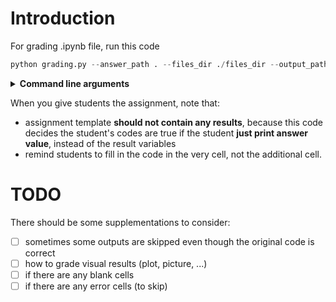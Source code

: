 # Introduction

For grading .ipynb file, run this code

```python
python grading.py --answer_path . --files_dir ./files_dir --output_path ./grading_results.log --kernel_name grading --resume_from 17
```

<details>
    <summary><b>Command line arguments</b></summary>
    <div markdown="1">
        <ul>
            <li>answer_path: path for answer ipynb file</li>
            <li>files_dir: directory path for students' ipynb files</li>
            <li>output_path: path for log file</li>
            <li>kernel_name: ipykernel name to execute ipynb file</li>
            <li>resume_from: index of the students' files to resume (-1 means start from beggining)</li>
        </ul>
    </div>
</details> 

When you give students the assignment, note that:
- assignment template **should not contain any results**, because this code decides the student's codes are true if the student **just print answer value**, instead of the result variables
- remind students to fill in the code in the very cell, not the additional cell.

# TODO

There should be some supplementations to consider:
- [ ] sometimes some outputs are skipped even though the original code is correct
- [ ] how to grade visual results (plot, picture, ...)
- [ ] if there are any blank cells
- [ ] if there are any error cells (to skip)